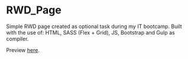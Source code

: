 # RWD_Page

Simple RWD page created as optional task during my IT bootcamp. Built with the use of: HTML, SASS (Flex + Grid), JS, Bootstrap and Gulp as compiler.


Preview [here](https://m-zaremba.github.io/RWD_Page/).

